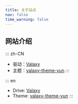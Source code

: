 ```yaml
---
title: 关于站点
nav: false
time_warning: false
---
```


## 网站介绍

::: zh-CN
- 驱动：[Valaxy](https://valaxy.site/)
- 主题：[valaxy-theme-yun](https://github.com/YunYouJun/valaxy/blob/main/packages/valaxy-theme-yun/)
:::

::: en
- Drive: [Valaxy](https://valaxy.site/)
- Theme: [valaxy-theme-yun](https://github.com/YunYouJun/valaxy/blob/main/packages/valaxy-theme-yun/)
:::
